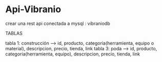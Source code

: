 # Api-Vibranio

crear una rest api conectada a mysql : vibraniodb

TABLAS

tabla 1: construcción --> id, producto, categoria(herramienta, equipo o material), descripcion, precio, tienda, link
tabla 3: poda --> id, producto, categoria(herramienta, equipo), descripcion, precio, tienda, link
